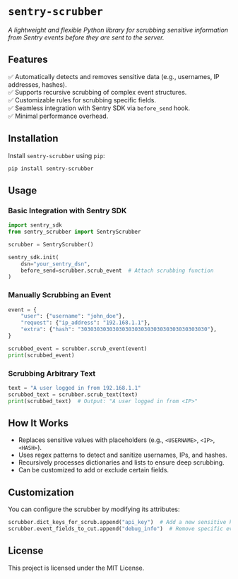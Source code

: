# `sentry-scrubber`

*A lightweight and flexible Python library for scrubbing sensitive information from Sentry events before they are sent to the server.*

## Features  
✅ Automatically detects and removes sensitive data (e.g., usernames, IP addresses, hashes).  
✅ Supports recursive scrubbing of complex event structures.  
✅ Customizable rules for scrubbing specific fields.  
✅ Seamless integration with Sentry SDK via `before_send` hook.  
✅ Minimal performance overhead.  

## Installation  

Install `sentry-scrubber` using `pip`:  

```sh
pip install sentry-scrubber
```

## Usage  

### Basic Integration with Sentry SDK  

```python
import sentry_sdk
from sentry_scrubber import SentryScrubber

scrubber = SentryScrubber()

sentry_sdk.init(
    dsn="your_sentry_dsn",
    before_send=scrubber.scrub_event  # Attach scrubbing function
)
```

### Manually Scrubbing an Event  

```python
event = {
    "user": {"username": "john_doe"},
    "request": {"ip_address": "192.168.1.1"},
    "extra": {"hash": "3030303030303030303030303030303030303030"},
}

scrubbed_event = scrubber.scrub_event(event)
print(scrubbed_event)
```

### Scrubbing Arbitrary Text  

```python
text = "A user logged in from 192.168.1.1"
scrubbed_text = scrubber.scrub_text(text)
print(scrubbed_text)  # Output: "A user logged in from <IP>"
```

## How It Works  

- Replaces sensitive values with placeholders (e.g., `<USERNAME>`, `<IP>`, `<HASH>`).  
- Uses regex patterns to detect and sanitize usernames, IPs, and hashes.  
- Recursively processes dictionaries and lists to ensure deep scrubbing.  
- Can be customized to add or exclude certain fields.  

## Customization  

You can configure the scrubber by modifying its attributes:  

```python
scrubber.dict_keys_for_scrub.append("api_key")  # Add a new sensitive key  
scrubber.event_fields_to_cut.append("debug_info")  # Remove specific event fields  
```

## License  

This project is licensed under the MIT License.  
